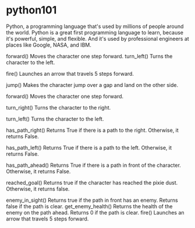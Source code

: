 # python101

Python, a programming language that's used by millions of people around the world. Python is a great first programming language to learn, because it's powerful, simple, and flexible. And it's used by professional engineers at places like Google, NASA, and IBM.



forward() 	Moves the character one step forward.
turn_left() 	Turns the character to the left.

fire() 	Launches an arrow that travels 5 steps forward.


jump() 	Makes the character jump over a gap and land on the other side.


forward() 	Moves the character one step forward.

turn_right() 	Turns the character to the right.

turn_left() 	Turns the character to the left.

has_path_right() 	Returns True if there is a path to the right. Otherwise, it returns False.

has_path_left() 	Returns True if there is a path to the left. Otherwise, it returns False.

has_path_ahead() 	Returns True if there is a path in front of the character. Otherwise, it returns False.

reached_goal() 	Returns true if the character has reached the pixie dust. Otherwise, it returns false.

enemy_in_sight() 	Returns true if the path in front has an enemy. Returns false if the path is clear.
get_enemy_health() 	Returns the health of the enemy on the path ahead. Returns 0 if the path is clear.
fire() 	Launches an arrow that travels 5 steps forward.



